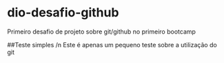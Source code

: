 # dio-desafio-github
Primeiro desafio de projeto sobre git/github no primeiro bootcamp

##Teste simples /n
Este é apenas um pequeno teste sobre a utilização do git
